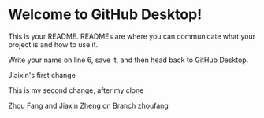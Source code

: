# Welcome to GitHub Desktop!

This is your README. READMEs are where you can communicate what your project is and how to use it.

Write your name on line 6, save it, and then head back to GitHub Desktop.

Jiaixin's first change

This is my second change, after my clone

Zhou Fang and Jiaxin Zheng on Branch zhoufang